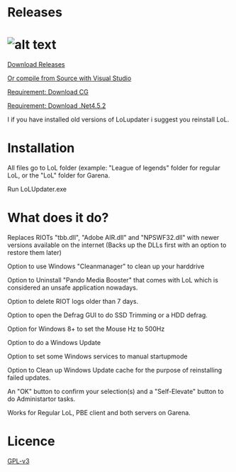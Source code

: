 Releases
========
![alt text](http://i.imgur.com/5IPNffp.png)
=======

[Download Releases](https://github.com/Loggan08/LoLUpdater/releases)

[Or compile from Source with Visual Studio](https://github.com/Loggan08/LoLUpdater/archive/master.zip)

[Requirement: Download CG](http://developer.download.nvidia.com/cg/Cg_3.1/Cg-3.1_April2012_Setup.exe)

[Requirement: Download .Net4.5.2](http://www.microsoft.com/en-us/download/confirmation.aspx?id=42643)

I if you have installed old versions of LoLupdater i suggest you reinstall LoL.



Installation
============

All files go to LoL folder (example: "League of legends" folder for regular LoL, or the "LoL" folder for Garena.

Run LoLUpdater.exe


What does it do?
================
Replaces RIOTs "tbb.dll", "Adobe AIR.dll" and "NPSWF32.dll" with newer versions available on the internet (Backs up the DLLs first with an option to restore them later)

Option to use Windows "Cleanmanager" to clean up your harddrive

Option to Uninstall "Pando Media Booster" that comes with LoL which is considered an unsafe application nowadays.

Option to delete RIOT logs older than 7 days.

Option to open the Defrag GUI to do SSD Trimming or a HDD defrag.

Option for Windows 8+ to set the Mouse Hz to 500Hz

Option to do a Windows Update

Option to set some Windows services to manual startupmode

Option to Clean up Windows Update cache for the purpose of reinstalling failed updates.

An "OK" button to confirm your selection(s) and a "Self-Elevate" button to do Administartor tasks.

Works for Regular LoL, PBE client and both servers on Garena.


Licence
================
[GPL-v3](http://www.gnu.org/licenses/gpl-3.0.html)